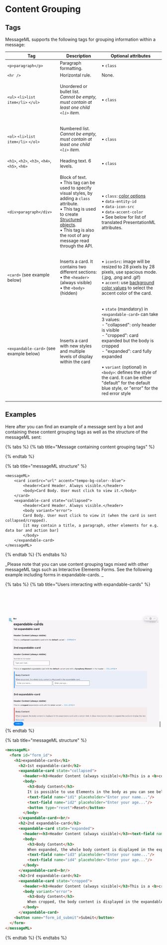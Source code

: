 # Content Grouping

## Tags

MessageML supports the following tags for grouping information within a message:

| Tag                                            | Description                                                                                                                                                                                                                                                                                          | Optional attributes                                                                                                                                                                                                                                                                                                                                                                                                                  |
| ---------------------------------------------- | ---------------------------------------------------------------------------------------------------------------------------------------------------------------------------------------------------------------------------------------------------------------------------------------------------- | ------------------------------------------------------------------------------------------------------------------------------------------------------------------------------------------------------------------------------------------------------------------------------------------------------------------------------------------------------------------------------------------------------------------------------------ |
| `<p>paragraph</p>`                             | Paragraph formatting.                                                                                                                                                                                                                                                                                | • `class`                                                                                                                                                                                                                                                                                                                                                                                                                            |
| `<hr />`                                       | Horizontal rule.                                                                                                                                                                                                                                                                                     | None.                                                                                                                                                                                                                                                                                                                                                                                                                                |
| `<ul>` `<li>list item</li>` `</ul>`            | <p>Unordered or bullet list.<br><em>Cannot be empty, must contain at least one child <code>&#x3C;li></code> item.</em></p>                                                                                                                                                                           | • `class`                                                                                                                                                                                                                                                                                                                                                                                                                            |
| `<ol>` `<li>list item</li>` `</ol>`            | <p>Numbered list. <br><em>Cannot be empty, must contain at least one child <code>&#x3C;li></code> item.</em></p>                                                                                                                                                                                     | • `class`                                                                                                                                                                                                                                                                                                                                                                                                                            |
| `<h1>`, `<h2>`, `<h3>`, `<h4>`, `<h5>`, `<h6>` | Heading text. 6 levels.                                                                                                                                                                                                                                                                              | • `class`                                                                                                                                                                                                                                                                                                                                                                                                                            |
| `<div>paragraph</div>`                         | <p>Block of text.<br>• This tag can be used to specify visual styles, by adding a <code>class</code> attribute.<br><em></em>• This tag is used to create <a href="../entities/structured-objects.md">Structured objects</a>.<br>• This tag is also the root of any message read through the API.</p> | <p>• <code>class</code>: <a href="../../../../developer-tools/developer-tools/ui-style-guide/colors.md">color options</a><em></em><br><em></em>• <code>data-entity-id</code> <br>• <code>data-icon-src</code><br>• <code>data-accent-color</code> <br>• See below for list of translated PresentationML attributes.</p>                                                                                                              |
| `<card>` (see example below)                   | <p>Inserts a card. It contains two different sections:<br>• the <code>&#x3C;header></code> (always visible)<br>• the <code>&#x3C;body></code> (hidden)</p>                                                                                                                                           | <p>• <code>iconSrc</code>: image will be resized to 28 pixels by 28 pixels, use spacious mode. (.jpg, .png and .gif) <br>• <code>accent</code>: use <a href="../../../../developer-tools/developer-tools/ui-style-guide/colors.md">background color values</a> to select the accent color of the card.</p>                                                                                                                           |
| `<expandable-card>` (see example below)        | Inserts a card with new styles and multiple levels of display within the card                                                                                                                                                                                                                        | <p>• <code>state</code> (mandatory) in <code>&#x3C;expandable-card></code> can take 3 values:<br>- "collapsed": only header is visible<br>- "cropped": card expanded but the body is cropped<br>- "expanded": card fully expanded<br><br>• <code>variant</code> (optional) in <code>&#x3C;body></code>: defines the style of the card. It can be either "default" for the default blue style, or "error" for the red error style</p> |

## Examples

Here after you can find an example of a message sent by a bot and containing these content grouping tags as well as the structure of the messageML sent:

{% tabs %}
{% tab title="Message containing content grouping tags" %}

{% endtab %}

{% tab title="messageML structure" %}
```markup
<messageML>
    <card iconSrc="url" accent="tempo-bg-color--blue">
        <header>Card Header. Always visible.</header>
        <body>Card Body. User must click to view it.</body>
    </card>
    <expandable-card state="collapsed">
        <header>Card Header. Always visible.</header>
        <body variant="error">
        Card Body. User must click to view it (when the card is sent collapsed/cropped).
        [it may contain a title, a paragraph, other elements for e.g. data bar and action bar]
        </body>
    </expandable-card>
</messageML>
```
{% endtab %}
{% endtabs %}

_Please note that you can use content grouping tags mixed with other messageML tags such as Interactive Elements Forms. See the following example including forms in expandable-cards. _

{% tabs %}
{% tab title="Users interacting with expandable-cards" %}
![](../../../../.gitbook/assets/expandable-cards-20.9.gif)
{% endtab %}

{% tab title="messageML structure" %}
```html
<messageML>
  <form id="form_id">
    <h1>expandable-cards</h1>
      <h2>1st expandable-card</h2>
      <expandable-card state="collapsed">
        <header><h3>Header Content (always visible)</h3>This is a <b>collapsed</b> expandable-card with the <b>default</b> variant</header>
        <body>
          <h3>Body Content</h3>
          It is possible to use Elements in the body as you can see below:
          <text-field name="id1" placeholder="Enter your name..."/>
          <text-field name="id2" placeholder="Enter your age..."/>
          <button type="reset">Reset</button>
        </body>
      </expandable-card><br/>
      <h2>2nd expandable-card</h2>
      <expandable-card state="expanded">
        <header><h3>Header Content (always visible)</h3><text-field name="id_header" label="Text-field in the header" placeholder="Type your input..."/>This is an <b>expanded</b> expandable-card with the <b>default</b> variant and with a <b>Symphony Element</b> in the header</header>
        <body>
          <h3>Body Content</h3>
          When expanded, the whole body content is displayed in the expandable-card.
          <text-field name="id3" placeholder="Enter your name..."/>
          <text-field name="id4" placeholder="Enter your age..."/>
        </body>
      </expandable-card><br/>
      <h2>3rd expandable-card</h2>
      <expandable-card state="cropped">
        <header><h3>Header Content (always visible)</h3>This is a <b>cropped</b> expandable-card with the <b>error</b> variant</header>
        <body variant="error">
          <h3>Body Content</h3>
          When cropped, the body content is displayed in the expandable-card until a certain limit. A show more button allows to expand the card and display the rest of the body.
        </body>
      </expandable-card>
    <button name="form_id_submit">Submit</button>
  </form>
</messageML>
```
{% endtab %}
{% endtabs %}

